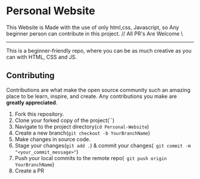 # Personal Website
This Website is Made with the use of only html,css, Javascript, so Any beginner person can contribute in this project. 
// All PR's Are  Welcome \\<br><hr>
This is a beginner-friendly repo, where you can be as much creative as you can with HTML, CSS and JS.
## Contributing
Contributions are what make the open source community such an amazing place to be learn, inspire, and create. Any contributions you make are **greatly appreciated**.

1. Fork this repository.
2. Clone your forked copy of the project(``)
3. Navigate to the project directory(`cd Personal-Website`)
4. Create a new branch(`git checkout -b YourBranchName`)
5. Make changes in source code.
6. Stage your changes(`git add .`) & commit your changes(` git commit -m "<your_commit_message>"`)
7. Push your local commits to the remote repo(` git push origin YourBranchName`)
8. Create a PR

